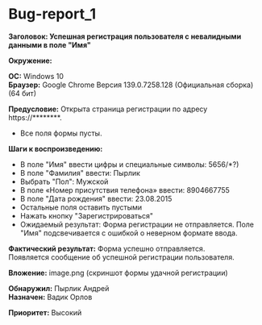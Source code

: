 # Bug-report_1
**Заголовок: Успешная регистрация пользователя с невалидными данными в поле "Имя"**

**Окружение:**

**ОС:** Windows 10  
**Браузер:** Google Chrome Версия 139.0.7258.128 (Официальная сборка) (64 бит)  

**Предусловие:** Открыта страница регистрации по адресу https://********.  
- Все поля формы пусты.

**Шаги к воспроизведению:**

- В поле "Имя" ввести цифры и специальные символы: 5656/*?)
- В поле "Фамилия" ввести: Пырлик
- Выбрать "Пол": Мужской
- В поле «Номер присутствия телефона» ввести: 8904667755
- В поле "Дата рождения" ввести: 23.08.2015
- Остальные поля оставить пустыми
- Нажать кнопку "Зарегистрироваться"
- Ожидаемый результат: Форма регистрации не отправляется. Поле "Имя" подсвечивается с ошибкой о неверном формате ввода.

**Фактический результат:** Форма успешно отправляется.  
 Появляется сообщение об успешной регистрации пользователя.

**Вложение:** image.png (скриншот формы удачной регистрации)

**Обнаружил:** Пырлик Андрей  
**Назначен:** Вадик Орлов  

**Приоритет:** Высокий  
